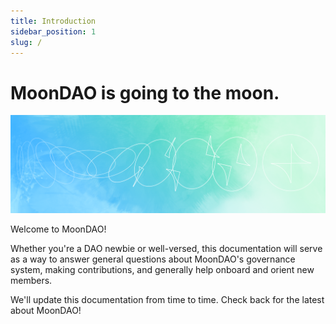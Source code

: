 ```yaml
---
title: Introduction
sidebar_position: 1
slug: /
---
```


# MoonDAO is going to the moon.

![](/img/hero.png)

Welcome to MoonDAO!

Whether you're a DAO newbie or well-versed, this documentation will serve as a way to answer general questions about MoonDAO's governance system, making contributions, and generally help onboard and orient new members.

We'll update this documentation from time to time. Check back for the latest about MoonDAO!
